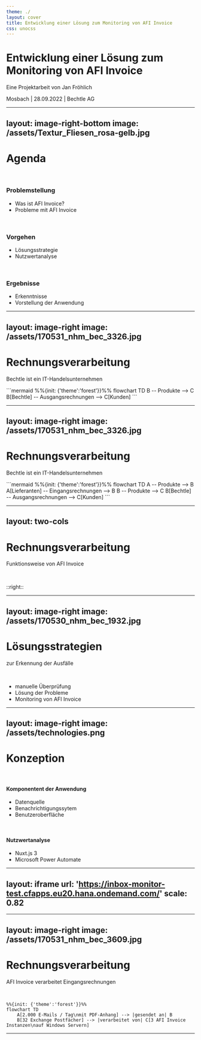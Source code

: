 ```yaml
---
theme: ./
layout: cover
title: Entwicklung einer Lösung zum Monitoring von AFI Invoice
css: unocss
---
```


# Entwicklung einer Lösung zum Monitoring von AFI Invoice

Eine Projektarbeit von Jan Fröhlich

Mosbach | 28.09.2022 | Bechtle AG

<!--
- Name, Firma
- Projektarbeit Titel 
"Evaluation und prototypische Implementierung einer Lösung zum Monitoring der automatischen Rechnungsverarbeitung mittels AFI Invoice"
- Entwicklung einer Überwachungssoftware

,,

- einige mit AFI Invoice vertraut, Ergebnis gesehen
- Fragen stellen, später mitmachen
-->

---
layout: image-right-bottom
image: /assets/Textur_Fliesen_rosa-gelb.jpg
---

# Agenda

<br>

### Problemstellung
- Was ist AFI Invoice?
- Probleme mit AFI Invoice

<br>

### Vorgehen
- Lösungsstrategie
- Nutzwertanalyse

<br>

### Ergebnisse
- Erkenntnisse
- Vorstellung der Anwendung

<!--
Problemstellung
- Was ist AFI Invoice
- Welche Probleme

Vorgehen
- Finden einer Lösungsstrategie
- Entwicklung von Prototypen
- Vergleich der Lösungen mithilfe einer Nutzwertanalyse

Ergebnisse
- Erkenntnisse der Nutzwertanalyse
- Vorstellung des Produktes
-->

---
layout: image-right
image: /assets/170531_nhm_bec_3326.jpg
---

# Rechnungsverarbeitung

Bechtle ist ein IT-Handelsunternehmen

<div class="absolute bottom-25">
```mermaid
%%{init: {'theme':'forest'}}%%
flowchart TD
    B -- Produkte --> C
    B[Bechtle] -- Ausgangsrechnungen --> C[Kunden]
```
</div>


---
layout: image-right
image: /assets/170531_nhm_bec_3326.jpg
---

# Rechnungsverarbeitung

Bechtle ist ein IT-Handelsunternehmen

<div class="absolute bottom-25">
```mermaid
%%{init: {'theme':'forest'}}%%
flowchart TD
    A -- Produkte --> B
    A[Lieferanten] -- Eingangsrechnungen --> B
    B -- Produkte --> C
    B[Bechtle] -- Ausgangsrechnungen --> C[Kunden]
```
</div>

<!--
- empfangen, überprüfen, um fristgerecht bezahlen
- Rechnungen werden in Form einer PDF-Datei ausgestellt
- 32 E-Mail-Postfächer, um diese als Anhang einer E-Mail zu empfangen
- Software zur Verarbeitung
-->

---
layout: two-cols
---

# Rechnungsverarbeitung

Funktionsweise von AFI Invoice

<br>

<Inbox name="Posteingang - Bechtle Deutschland" mt-1 />

::right::
<div class="w-full h-full pl-12 flex flex-col gap-8">
  <Invoice />
  <Sap />
</div>

<!--
- beschreiben: E-Mail mit PDF
- PDF → übertragen
- SAP, Bestellung getätigt, Rechnungsnummer
-->

---
layout: image-right
image: /assets/170530_nhm_bec_1932.jpg
---

# Lösungsstrategien

zur Erkennung der Ausfälle

<br>

- manuelle Überprüfung
- Lösung der Probleme
- Monitoring von AFI Invoice

<!--
zeitintensiv / nicht so verlässlich wie automatische Lösung

#### AFI Solutions
- Problem bestätigt
- mögliche Ursachen genannt
- Maßnahmen zur Vermeidung des Problems
- Problem kann nicht gänzlich ausgeschlossen werden

#### Monitoring
- mehrere Ansätze verglichen
- Abfrage über Schnittstelle
- ← Graph API
- praktische Anwendung zeigt Eignung

,,

(falsch codierte, zu große E-Mails, Java-Crashes, Windows Updates → Wartungsvertrag / proaktives Monitoring)
-->

---
layout: image-right
image: /assets/technologies.png
---

# Konzeption

<br>

#### Komponentent der Anwendung

- Datenquelle
- Benachrichtigungssytem
- Benutzeroberfläche

<br>

#### Nutzwertanalyse

- Nuxt.js 3
- Microsoft Power Automate

<!--
-
-->

---
layout: iframe
url: 'https://inbox-monitor-test.cfapps.eu20.hana.ondemand.com/'
scale: 0.82
---

---
layout: image-right
image: /assets/170531_nhm_bec_3609.jpg
---

# Rechnungsverarbeitung

AFI Invoice verarbeitet Eingangsrechnungen

<br>

```mermaid
%%{init: {'theme':'forest'}}%%
flowchart TD
    A[2.000 E-Mails / Tag\nmit PDF-Anhang] --> |gesendet an| B
    B[32 Exchange Postfächer] --> |verarbeitet von| C[3 AFI Invoice Instanzen\nauf Windows Servern]
```

<!--
- Deutschland, Österreich/Schweiz, Europa
-->

---

<Navigation />
